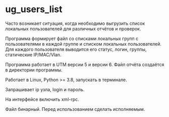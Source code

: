 # ug_users_list
Часто возникает ситуация, когда необходимо выгрузить список локальных пользователей для различных отчётов и проверок.

Программа формирует файл со списками локальных групп с пользователями в каждой группе и списком локальных пользователей.
Для каждого пользователя выводится его статус, логин, группы, статические IP/MAC/Vlan.

Программа работает в UTM версии 5 и версии 6.
Файл отчёта создаётся в директории программы.

Работает в Linux, Python >= 3.8, запускать в терминале.

Запрашивает ip узла, login и пароль.

На интерфейсе включить xml-rpc.

Файл бинарный. Перед использованием сделать исполняемым.
